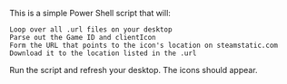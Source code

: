This is a simple Power Shell script that will:

    Loop over all .url files on your desktop
    Parse out the Game ID and clientIcon
    Form the URL that points to the icon's location on steamstatic.com
    Download it to the location listed in the .url

Run the script and refresh your desktop. The icons should appear.

